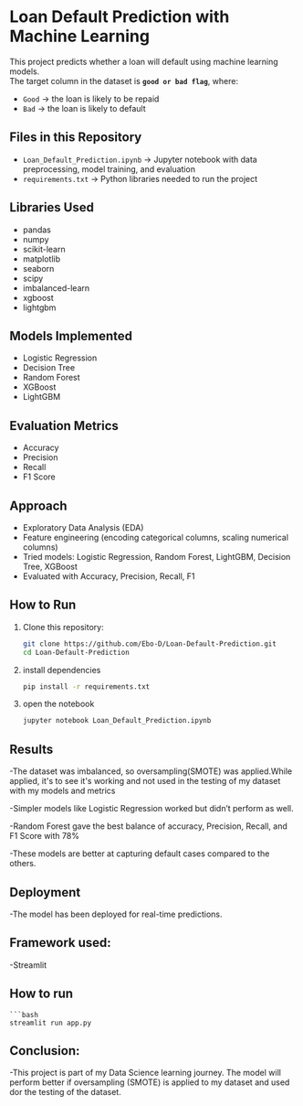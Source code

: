 # Loan Default Prediction with Machine Learning  

This project predicts whether a loan will default using machine learning models.  
The target column in the dataset is **`good or bad flag`**, where:  
- `Good` → the loan is likely to be repaid  
- `Bad` → the loan is likely to default  

## Files in this Repository  
- `Loan_Default_Prediction.ipynb` → Jupyter notebook with data preprocessing, model training, and evaluation  
- `requirements.txt` → Python libraries needed to run the project 

## Libraries Used  
- pandas  
- numpy  
- scikit-learn  
- matplotlib  
- seaborn  
- scipy  
- imbalanced-learn  
- xgboost  
- lightgbm  

## Models Implemented  
- Logistic Regression  
- Decision Tree  
- Random Forest  
- XGBoost  
- LightGBM  

## Evaluation Metrics  
- Accuracy  
- Precision  
- Recall  
- F1 Score

##  Approach
- Exploratory Data Analysis (EDA)
- Feature engineering (encoding categorical columns, scaling numerical columns)
- Tried models: Logistic Regression, Random Forest, LightGBM, Decision Tree, XGBoost
- Evaluated with Accuracy, Precision, Recall, F1

## How to Run  

1. Clone this repository:  
   ```bash
   git clone https://github.com/Ebo-D/Loan-Default-Prediction.git
   cd Loan-Default-Prediction

2. install dependencies
   ```bash
   pip install -r requirements.txt

3. open the notebook
   ```bash
   jupyter notebook Loan_Default_Prediction.ipynb

## Results
-The dataset was imbalanced, so oversampling(SMOTE) was applied.While applied, it's to see it's working and not used in the testing of my dataset with my models and metrics

-Simpler models like Logistic Regression worked but didn’t perform as well.

-Random Forest gave the best balance of accuracy, Precision, Recall, and F1 Score with 78%

-These models are better at capturing default cases compared to the others.

## Deployment

-The model has been deployed for real-time predictions.

## Framework used: 
-Streamlit

## How to run
    ```bash
    streamlit run app.py
 
## Conclusion: 
-This project is part of my Data Science learning journey. The model will perform better if oversampling (SMOTE) is applied to my dataset and used dor the testing of the dataset.  
